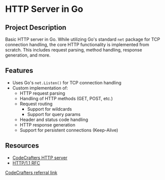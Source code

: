 # HTTP Server in Go

## Project Description

Basic HTTP server in Go. While utilizing Go's standard `net` package for TCP connection handling, the core HTTP functionality is implemented from scratch.
This includes request parsing, method handling, response generation, and more.

## Features

- Uses Go's `net.Listen()` for TCP connection handling
- Custom implementation of:
  - HTTP request parsing
  - Handling of HTTP methods (GET, POST, etc.)
  - Request routing
    - Support for wildcards
    - Support for query params
  - Header and status code handling
  - HTTP response generation
  - Support for persistent connections (Keep-Alive)

## Resources

- [CodeCrafters HTTP server](https://app.codecrafters.io/courses/http-server/introduction)
- [HTTP/1.1 RFC](https://datatracker.ietf.org/doc/html/rfc2616)

[CodeCrafters referral link](https://app.codecrafters.io/r/graceful-shark-470603)
